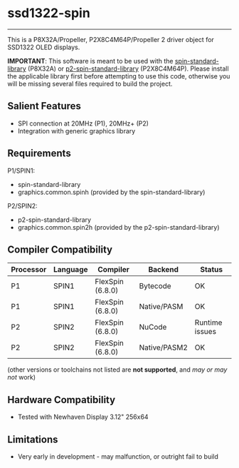 # ssd1322-spin
--------------

This is a P8X32A/Propeller, P2X8C4M64P/Propeller 2 driver object for SSD1322 OLED displays.

**IMPORTANT**: This software is meant to be used with the [spin-standard-library](https://github.com/avsa242/spin-standard-library) (P8X32A) or [p2-spin-standard-library](https://github.com/avsa242/p2-spin-standard-library) (P2X8C4M64P). Please install the applicable library first before attempting to use this code, otherwise you will be missing several files required to build the project.


## Salient Features

* SPI connection at 20MHz (P1), 20MHz+ (P2)
* Integration with generic graphics library


## Requirements

P1/SPIN1:
* spin-standard-library
* graphics.common.spinh (provided by the spin-standard-library)


P2/SPIN2:
* p2-spin-standard-library
* graphics.common.spin2h (provided by the p2-spin-standard-library)


## Compiler Compatibility

| Processor | Language | Compiler               | Backend      | Status                |
|-----------|----------|------------------------|--------------|-----------------------|
| P1        | SPIN1    | FlexSpin (6.8.0)       | Bytecode     | OK                    |
| P1        | SPIN1    | FlexSpin (6.8.0)       | Native/PASM  | OK                    |
| P2        | SPIN2    | FlexSpin (6.8.0)       | NuCode       | Runtime issues        |
| P2        | SPIN2    | FlexSpin (6.8.0)       | Native/PASM2 | OK                    |

(other versions or toolchains not listed are __not supported__, and _may or may not_ work)


## Hardware Compatibility

* Tested with Newhaven Display 3.12" 256x64


## Limitations

* Very early in development - may malfunction, or outright fail to build

